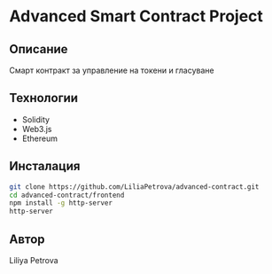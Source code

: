 # Advanced Smart Contract Project

## Описание
Смарт контракт за управление на токени и гласуване

## Технологии
- Solidity
- Web3.js
- Ethereum

## Инсталация
```bash
git clone https://github.com/LiliaPetrova/advanced-contract.git
cd advanced-contract/frontend
npm install -g http-server
http-server
```

## Автор
Liliya Petrova
